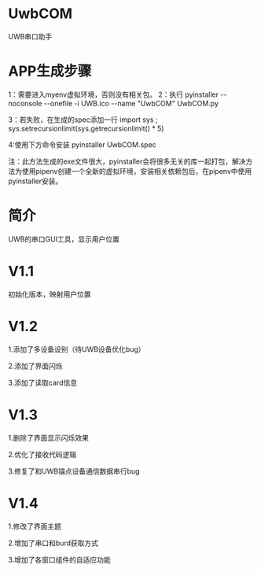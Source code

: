 # UwbCOM
UWB串口助手

# APP生成步骤

1：需要进入myenv虚拟环境，否则没有相关包。
2：执行
pyinstaller --noconsole --onefile -i UWB.ico --name "UwbCOM" UwbCOM.py

3：若失败，在生成的spec添加一行
import sys ; sys.setrecursionlimit(sys.getrecursionlimit() * 5)

4:使用下方命令安装
pyinstaller UwbCOM.spec 

注：此方法生成的exe文件很大，pyinstaller会将很多无关的库一起打包，解决方法为使用pipenv创建一个全新的虚拟环境，安装相关依赖包后，在pipenv中使用pyinstaller安装。

# 简介
UWB的串口GUI工具，显示用户位置

# V1.1
初始化版本，映射用户位置

# V1.2
1.添加了多设备设别（待UWB设备优化bug）

2.添加了界面闪烁

3.添加了读取card信息

# V1.3

1.删除了界面显示闪烁效果

2.优化了接收代码逻辑

3.修复了和UWB锚点设备通信数据串行bug

# V1.4
1.修改了界面主题

2.增加了串口和burd获取方式

3.增加了各窗口组件的自适应功能




